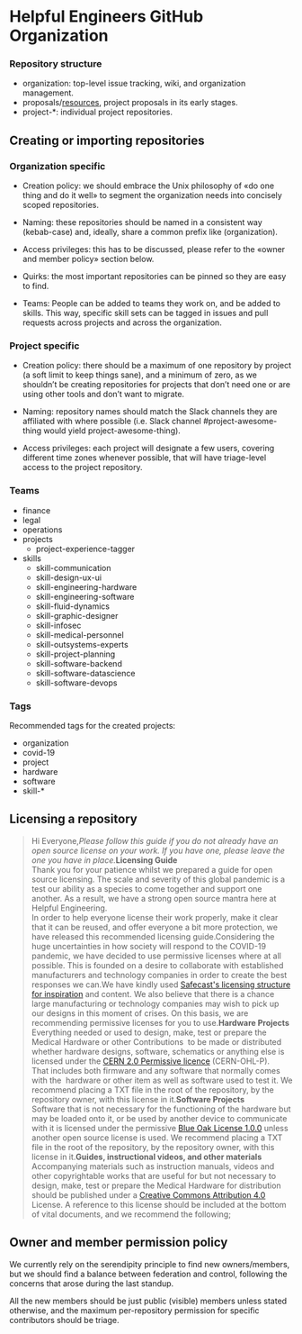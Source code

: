 # Helpful Engineers GitHub Organization

### Repository structure
* organization: top-level issue tracking, wiki, and organization management.
* proposals/[resources](https://github.com/helpfulengineering/resources), project proposals in its early stages.
* project-\*: individual project repositories. 

## Creating or importing repositories

### Organization specific
* Creation policy: we should embrace the Unix philosophy of «do one thing and do it well» to segment the organization needs into concisely scoped repositories.

* Naming: these repositories should be named in a consistent way (kebab-case) and, ideally, share a common prefix like (organization).

* Access privileges: this has to be discussed, please refer to the «owner and member policy» section below.

* Quirks: the most important repositories can be pinned so they are easy to find.

* Teams: People can be added to teams they work on, and be added to skills. This way, specific skill sets can be tagged in issues and pull requests across projects and across the organization.

### Project specific
* Creation policy: there should be a maximum of one repository by project (a soft limit to keep things sane), and a minimum of zero, as we shouldn’t be creating repositories for projects that don’t need one or are using other tools and don’t want to migrate.

* Naming: repository names should match the Slack channels they are affiliated with where possible (i.e. Slack channel #project-awesome-thing would yield project-awesome-thing). 

* Access privileges: each project will designate a few users, covering different time zones whenever possible, that will have triage-level access to the project repository.




### Teams

* finance
* legal
* operations
* projects
  * project-experience-tagger
* skills
  * skill-communication
  * skill-design-ux-ui
  * skill-engineering-hardware
  * skill-engineering-software
  * skill-fluid-dynamics
  * skill-graphic-designer
  * skill-infosec
  * skill-medical-personnel
  * skill-outsystems-experts
  * skill-project-planning
  * skill-software-backend
  * skill-software-datascience
  * skill-software-devops
  
### Tags

Recommended tags for the created projects:

* organization
* covid-19
* project
* hardware
* software
* skill-\* 

## Licensing a repository

> <div class="p-rich_text_section">Hi Everyone,<span class="c-mrkdwn__br" data-stringify-type="paragraph-break"></span><i data-stringify-type="italic">Please follow this guide if you do not already have an open source license on your work. If you have one, please leave the one you have in place.</i><span class="c-mrkdwn__br" data-stringify-type="paragraph-break"></span><b data-stringify-type="bold">Licensing Guide</b><br>Thank you for your patience whilst we prepared a guide for open source licensing. The scale and severity of this global pandemic is a test our ability as a species to come together and support one another. As a result, we have a strong open source mantra here at Helpful Engineering.<br>In order to help everyone license their work properly, make it clear that it can be reused, and offer everyone a bit more protection, we have released this recommended licensing guide.<span class="c-mrkdwn__br" data-stringify-type="paragraph-break"></span>Considering the huge uncertainties in how society will respond to the COVID-19 pandemic, we have decided to use permissive licenses where at all possible. This is founded on a desire to collaborate with established manufacturers and technology companies in order to create the best responses we can.<span class="c-mrkdwn__br" data-stringify-type="paragraph-break"></span>We have kindly used <a target="_blank" class="c-link" delay="150" aria-describedby="slack-kit-tooltip" href="https://slack-redir.net/link?url=https%3A%2F%2Fsafecast.org%2Fabout%2Flicenses%2F&amp;v=3" rel="noopener noreferrer">Safecast's licensing structure for inspiration</a> and content. We also believe that there is a chance large manufacturing or technology companies may wish to pick up our designs in this moment of crises. On this basis, we are recommending permissive licenses for you to use.<span class="c-mrkdwn__br" data-stringify-type="paragraph-break"></span><b data-stringify-type="bold">Hardware Projects</b><br>Everything needed or used to design, make, test or prepare the Medical Hardware or other Contributions&nbsp; to be made or distributed whether hardware designs, software, schematics or anything else is licensed under the <a target="_blank" class="c-link" delay="150" aria-describedby="slack-kit-tooltip" href="https://slack-redir.net/link?url=https%3A%2F%2Fohwr.org%2Fproject%2Fcernohl%2Fwikis%2FDocuments%2FCERN-OHL-version-2&amp;v=3" rel="noopener noreferrer">CERN 2.0 Permissive licence</a> (CERN-OHL-P).<br>That includes both firmware and any software that normally comes with the&nbsp; hardware or other item as well as software used to test it. We recommend placing a TXT file in the root of the repository, by the repository owner, with this license in it.<span class="c-mrkdwn__br" data-stringify-type="paragraph-break"></span><b data-stringify-type="bold">Software Projects</b><br>Software that is not necessary for the functioning of the hardware but may be loaded onto it, or be used by another device to communicate with it is licensed under the permissive <a target="_blank" class="c-link" delay="150" aria-describedby="slack-kit-tooltip" href="https://slack-redir.net/link?url=https%3A%2F%2Fblueoakcouncil.org%2Flicense%2F1.0.0&amp;v=3" rel="noopener noreferrer">Blue Oak License 1.0.0</a> unless another open source license is used. We recommend placing a TXT file in the root of the repository, by the repository owner, with this license in it.<span class="c-mrkdwn__br" data-stringify-type="paragraph-break"></span><b data-stringify-type="bold">Guides, instructional videos, and other materials</b><br>Accompanying materials such as instruction manuals, videos and other copyrightable works that are useful for but not necessary to design, make, test or prepare the Medical Hardware for distribution should be published under a <a target="_blank" class="c-link" delay="150" aria-describedby="slack-kit-tooltip" href="https://slack-redir.net/link?url=https%3A%2F%2Fcreativecommons.org%2Flicenses%2Fby%2F4.0%2F&amp;v=3" rel="noopener noreferrer">Creative Commons Attribution 4.0</a> License.&nbsp;<span class="c-mrkdwn__br" data-stringify-type="paragraph-break"></span>A reference to this license should be included at the bottom of vital documents, and we recommend the following;<br></div>

## Owner and member permission policy
We currently rely on the serendipity principle to find new owners/members, but we should find a balance between federation and control, following the concerns that arose during the last standup.

All the new members should be just public (visible) members unless stated otherwise, and the maximum per-repository permission for specific contributors should be triage.
